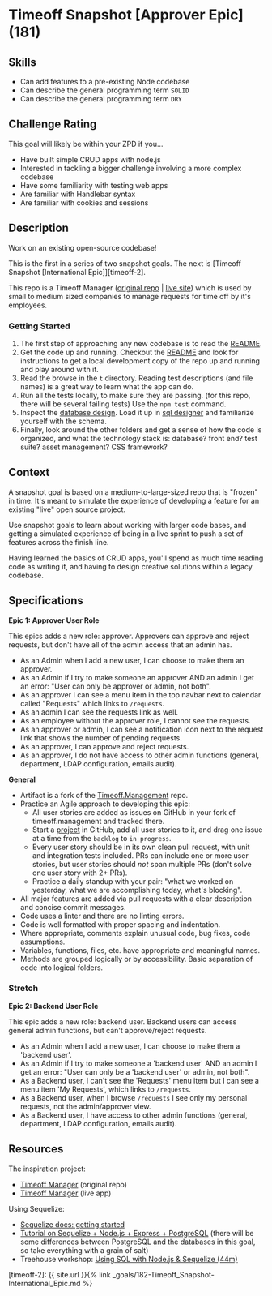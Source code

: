 # Timeoff Snapshot [Approver Epic] (181)

## Skills

- Can add features to a pre-existing Node codebase
- Can describe the general programming term `SOLID`
- Can describe the general programming term `DRY`


## Challenge Rating

This goal will likely be within your ZPD if you...

- Have built simple CRUD apps with node.js
- Interested in tackling a bigger challenge involving a more complex codebase
- Have some familiarity with testing web apps
- Are familiar with Handlebar syntax
- Are familiar with cookies and sessions

## Description

Work on an existing open-source codebase!

This is the first in a series of two snapshot goals. The next is [Timeoff Snapshot [International Epic]][timeoff-2].

This repo is a Timeoff Manager ([original repo](https://github.com/timeoff-management/application) | [live site](http://timeoff.management/)) which is used by small to medium sized companies to manage requests for time off by it's employees.

### Getting Started

1. The first step of approaching any new codebase is to read the [README][repo-readme].
1. Get the code up and running. Checkout the [README][repo-readme] and look for instructions to get a local development copy of the repo up and running and play around with it.
1. Read the browse in the `t` directory. Reading test descriptions (and file names) is a great way to learn what the app can do.
1. Run all the tests locally, to make sure they are passing. (for this repo, there will be several failing tests) Use the `npm test` command.
1. Inspect the [database design][repo-db-design]. Load it up in [sql designer](http://sql.apps.learnersguild.org/) and familiarize yourself with the schema.
1. Finally, look around the other folders and get a sense of how the code is organized, and what the technology stack is: database? front end? test suite? asset management? CSS framework?

## Context

A snapshot goal is based on a medium-to-large-sized repo that is "frozen" in time. It's meant to simulate the experience of developing a feature for an existing "live" open source project.

Use snapshot goals to learn about working with larger code bases, and getting a simulated experience of being in a live sprint to push a set of features across the finish line.

Having learned the basics of CRUD apps, you'll spend as much time reading code as writing it, and having to design creative solutions within a legacy codebase.

## Specifications

**Epic 1: Approver User Role**

This epics adds a new role: approver. Approvers can approve and reject requests, but don't have all of the admin access that an admin has.

- As an Admin when I add a new user, I can choose to make them an approver.
- As an Admin if I try to make someone an approver AND an admin I get an error: "User can only be approver or admin, not both".
- As an approver I can see a menu item in the top navbar next to calendar called "Requests" which links to `/requests`.
- As an admin I can see the requests link as well.
- As an employee without the approver role, I cannot see the requests.
- As an approver or admin, I can see a notification icon next to the request link that shows the number of pending requests.
- As an approver, I can approve and reject requests.
- As an approver, I do not have access to other admin functions (general, department, LDAP configuration, emails audit).

**General**

- Artifact is a fork of the [Timeoff.Management][repo] repo.
- Practice an Agile approach to developing this epic:
  - All user stories are added as issues on GitHub in your fork of timeoff.management and tracked there.
  - Start a [project](https://help.github.com/articles/about-projects/) in GitHub, add all user stories to it, and drag one issue at a time from the `backlog` to `in progress`.
  - Every user story should be in its own clean pull request, with unit and integration tests included. PRs can include one or more user stories, but user stories should _not_ span multiple PRs (don't solve one user story with 2+ PRs).
  - Practice a daily standup with your pair: "what we worked on yesterday, what we are accomplishing today, what's blocking".
- All major features are added via pull requests with a clear description and concise commit messages.
- Code uses a linter and there are no linting errors.
- Code is well formatted with proper spacing and indentation.
- Where appropriate, comments explain unusual code, bug fixes, code assumptions.
- Variables, functions, files, etc. have appropriate and meaningful names.
- Methods are grouped logically or by accessibility. Basic separation of code into logical folders.

### Stretch

**Epic 2: Backend User Role**

This epic adds a new role: backend user. Backend users can access general admin functions, but can't approve/reject requests.

- As an Admin when I add a new user, I can choose to make them a 'backend user'.
- As an Admin if I try to make someone a 'backend user' AND an admin I get an error: "User can only be a 'backend user' or admin, not both".
- As a Backend user, I can't see the 'Requests' menu item but I can see a menu item 'My Requests', which links to `/requests`.
- As a Backend user, when I browse `/requests` I see only my personal requests, not the admin/approver view.
- As a Backend user, I have access to other admin functions (general, department, LDAP configuration, emails audit).

## Resources

The inspiration project:

- [Timeoff Manager](https://github.com/timeoff-management/application) (original repo)
- [Timeoff Manager](http://timeoff.management/) (live app)

Using Sequelize:

- [Sequelize docs: getting started](http://docs.sequelizejs.com/en/latest/docs/getting-started/)
- [Tutorial on Sequelize + Node.js + Express + PostgreSQL](https://scotch.io/tutorials/getting-started-with-node-express-and-postgres-using-sequelize) (there will be some differences between PostgreSQL and the databases in this goal, so take everything with a grain of salt)
- Treehouse workshop: [Using SQL with Node.js & Sequelize (44m)](https://teamtreehouse.com/library/using-sql-and-nodejs-with-sequelize)

[repo]: https://github.com/GuildCrafts/timeoff.management/
[repo-readme]: https://github.com/GuildCrafts/timeoff.management/blob/master/README.md
[repo-db-design]: https://github.com/GuildCrafts/timeoff.management/blob/master/docs/db_design.txt

[timeoff-2]: {{ site.url }}{% link _goals/182-Timeoff_Snapshot-International_Epic.md %}
